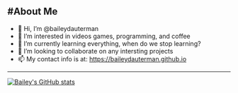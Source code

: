 #About Me
---
- 👋 Hi, I’m @baileydauterman
- 👀 I’m interested in videos games, programming, and coffee
- 🌱 I’m currently learning everything, when do we stop learning?
- 💞️ I’m looking to collaborate on any intersting projects
- 📫 My contact info is at:  https://baileydauterman.github.io
---
[![Bailey's GitHub stats](https://github-readme-stats.vercel.app/api?username=baileydauterman&count_private=true&theme=github_dark)](https://github.com/anuraghazra/github-readme-stats)

<!---
baileydauterman/baileydauterman is a ✨ special ✨ repository because its `README.md` (this file) appears on your GitHub profile.
You can click the Preview link to take a look at your changes.
--->
